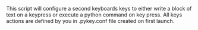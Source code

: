 This script will configure a second keyboards keys to either write a block of text on a keypress or execute a python command on key press. All keys actions are defined by you in .pykey.conf file created on first launch.
